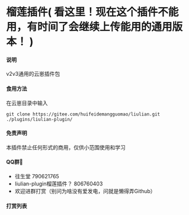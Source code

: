 # 榴莲插件(  **看这里！现在这个插件不能用，有时间了会继续上传能用的通用版本！**  )

#### 说明
v2v3通用的云崽插件包

#### 食用方法
在云崽目录中输入
```
git clone https://gitee.com/huifeidemangguomao/liulian.git ./plugins/liulian-plugin/
```
#### 免责声明

本插件禁止任何形式的商用，仅供小范围使用和学习

#### QQ群🌾

* 往生堂 790621765
* liulian-plugin榴莲插件？ 806760403
* 欢迎进群打赏（别问为啥没有爱发电，问就是懒得弄Github）

#### 打赏列表